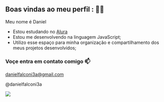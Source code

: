 ## Boas vindas ao meu perfil : 💙💜

Meu nome é Daniel 

- Estou estudando no [Alura](https://www.alura.com.br)
- Estou me desenvolvendo na linguagem JavaScript;
- Utilizo esse espaço para minha organização e compartilhamento dos meus projetos desenvolvidos;

### Voçe entra em contato comigo 📫

danielfalconi3a@gmail.com

@danielfalconi3a

![](https://64.media.tumblr.com/57da974cb8b91d5bbf41cfa2a8f0c073/38ae095f2a74b6ae-e0/s640x960/86f14b34a1b566c1cacdb9ca3e3cb66ac5bd2a39.gif)
